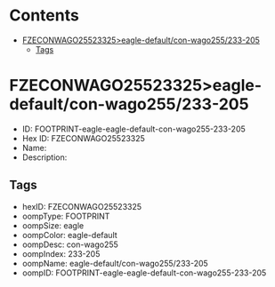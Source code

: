 



Contents
========

* [FZECONWAGO25523325>eagle-default/con-wago255/233-205](#fzeconwago25523325eagle-defaultcon-wago255233-205)
	* [Tags](#tags)

# FZECONWAGO25523325>eagle-default/con-wago255/233-205

- ID: FOOTPRINT-eagle-eagle-default-con-wago255-233-205
- Hex ID: FZECONWAGO25523325
- Name: 
- Description: 

## Tags

- hexID: FZECONWAGO25523325
- oompType: FOOTPRINT
- oompSize: eagle
- oompColor: eagle-default
- oompDesc: con-wago255
- oompIndex: 233-205
- oompName: eagle-default/con-wago255/233-205
- oompID: FOOTPRINT-eagle-eagle-default-con-wago255-233-205
